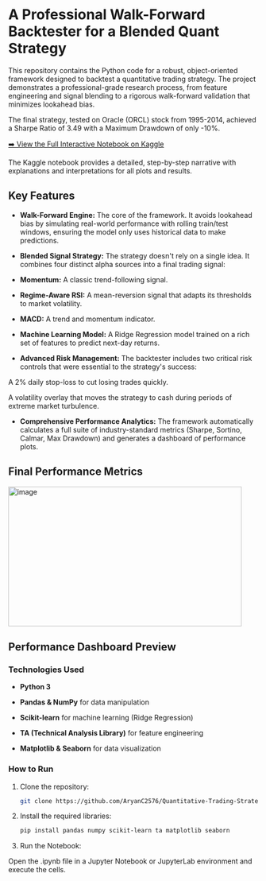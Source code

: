 # A Professional Walk-Forward Backtester for a Blended Quant Strategy

This repository contains the Python code for a robust, object-oriented framework designed to backtest a quantitative trading strategy. The project demonstrates a professional-grade research process, from feature engineering and signal blending to a rigorous walk-forward validation that minimizes lookahead bias.

The final strategy, tested on Oracle (ORCL) stock from 1995-2014, achieved a Sharpe Ratio of 3.49 with a Maximum Drawdown of only -10%.

[➡️ View the Full Interactive Notebook on Kaggle](https://www.kaggle.com/code/aryanchakravorty/blended-quant-strategy)

The Kaggle notebook provides a detailed, step-by-step narrative with explanations and interpretations for all plots and results.

## Key Features

* **Walk-Forward Engine:** The core of the framework. It avoids lookahead bias by simulating real-world performance with rolling train/test windows, ensuring the model only uses historical data to make predictions.

* **Blended Signal Strategy:** The strategy doesn't rely on a single idea. It combines four distinct alpha sources into a final trading signal:

* **Momentum:** A classic trend-following signal.

* **Regime-Aware RSI:** A mean-reversion signal that adapts its thresholds to market volatility.

* **MACD:** A trend and momentum indicator.

* **Machine Learning Model:** A Ridge Regression model trained on a rich set of features to predict next-day returns.

* **Advanced Risk Management:** The backtester includes two critical risk controls that were essential to the strategy's success:

A 2% daily stop-loss to cut losing trades quickly.

A volatility overlay that moves the strategy to cash during periods of extreme market turbulence.

* **Comprehensive Performance Analytics:** The framework automatically calculates a full suite of industry-standard metrics (Sharpe, Sortino, Calmar, Max Drawdown) and generates a dashboard of performance plots.

## Final Performance Metrics

<img width="470" height="281" alt="image" src="https://github.com/user-attachments/assets/17ad1e5b-0b56-4ef3-9ec9-f0788ed89fce" />

## Performance Dashboard Preview

### Technologies Used

* **Python 3**

* **Pandas & NumPy** for data manipulation

* **Scikit-learn** for machine learning (Ridge Regression)

* **TA (Technical Analysis Library)** for feature engineering

* **Matplotlib & Seaborn** for data visualization

### How to Run

1. Clone the repository:

    ```bash
    git clone https://github.com/AryanC2576/Quantitative-Trading-Strategy-Backtester.git
    ```

2. Install the required libraries:

    ```bash
    pip install pandas numpy scikit-learn ta matplotlib seaborn
    ````

3. Run the Notebook:

Open the .ipynb file in a Jupyter Notebook or JupyterLab environment and execute the cells.
